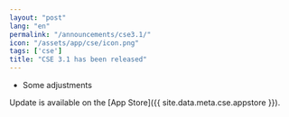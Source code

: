 ```yaml
---
layout: "post"
lang: "en"
permalink: "/announcements/cse3.1/"
icon: "/assets/app/cse/icon.png"
tags: ['cse']
title: "CSE 3.1 has been released"
---
```


- Some adjustments

Update is available on the [App Store]({{ site.data.meta.cse.appstore }}).

